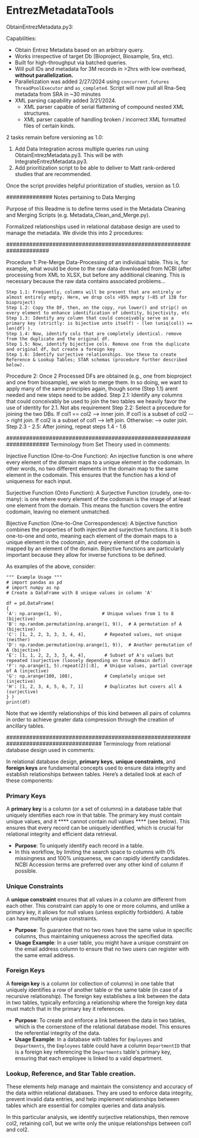 # EntrezMetadataTools

ObtainEntrezMetadata.py3:

Capabilities:
- Obtain Entrez Metadata based on an arbitrary query. 
- Works irrespective of target Db (Bioproject, Biosample, Sra, etc).
- Built for high-throughput via batched queries. 
- Will pull IDs and metadata for 3M records in >2hrs with low overhead, **without parallelization.**
- Parallelization was added 2/27/2024 using `concurrent.futures`  `ThreadPoolExecutor` and `as_completed`. Script will now pull all Rna-Seq metadata from SRA in ~30 minutes
- XML parsing capability added 3/21/2024.
    - XML parser capable of serial flattening of compound nested XML structures.
    - XML parser capable of handling broken / incorrect XML formatted files of certain kinds.

2 tasks remain before versioning as 1.0:
1. Add Data Integration across multiple queries run using ObtainEntrezMetadata.py3. This will be with IntegrateEntrezMetadata.py3.
2. Add prioritization script to be able to deliver to Matt rank-ordered studies that are recommended.

Once the script provides helpful prioritization of studies, version as 1.0.

############## Notes pertaining to Data Merging 


Purpose of this Readme is to define terms used in the Metadata Cleaning and Merging Scripts (e.g. Metadata_Clean_and_Merge.py).

Formalized relationships used in relational database design are used to manage the metadata. We divide this into 2 procedures:

#####################################################################

Procedure 1: Pre-Merge Data-Processing of an individual table. This is, for example, what would be done to the raw data downloaded from NCBI (after
	processing from XML to XLSX, but before any additional cleaning. This is necessary because the raw data contains associated problems...

	Step 1.1: Frequently, columns will be present that are entirely or almost entirely empty. Here, we drop cols >95% empty (~85 of 138 for bioproject)
	Step 1.2: Copy the DF, then, on the copy, run lower() and strip() on every element to enhance identification of identity, bijectivity, etc
	Step 1.3: Identify any column that could conceivably serve as a primary key (strictly: is bijective unto itself) - (len (uniq(col)) == len(df) ).
	Step 1.4: Now, identify cols that are completely identical. remove from the duplicate and the original df.
	Step 1.5: Now, identify bijective cols. Remove one from the duplicate and original df, but create a foreign key
	Step 1.6: Identify surjective relationships. Use these to create Reference & Lookup Tables; STAR schemas (procedure further described below).

Procedure 2: Once 2 Processed DFs are obtained (e.g., one from bioproject and one from biosample), we wish to merge them. In so doing, we want to
apply many of the same principles again, though some (Step 1.1) arent needed and new steps need to be added. 
	Step 2.1: Identify any columns that could conceivably be used to join the two tables we heavily favor the use of identity for 2.1. Not abs requirement
	Step 2.2: Select a procedure for joining the two DBs. 
		If col1 == col2 			--> inner join.
		If col1 is a subset of col2 --> right join.
		If col2 is a subset of col1 -->  left join.
		Otherwise:					--> outer join.
	Step 2.3 - 2.5: After joining, repeat steps 1.4 - 1.6

#####################################################################
Terminology from Set Theory used in comments:

Injective Function (One-to-One Function): An injective function is one where every element of the domain maps to a unique element in the codomain. In other words, no two different elements in the domain map to the same element in the codomain. This ensures that the function has a kind of uniqueness for each input.

Surjective Function (Onto Function): A Surjective Function (crudely, one-to-many): is one where every element of the codomain is the image of at least one element from the domain. This means the function covers the entire codomain, leaving no element unmatched.

Bijective Function (One-to-One Correspondence): A bijective function combines the properties of both injective and surjective functions. It is both one-to-one and onto, meaning each element of the domain maps to a unique element in the codomain, and every element of the codomain is mapped by an element of the domain. Bijective functions are particularly important because they allow for inverse functions to be defined.

As examples of the above, consider:

    """ Example Usage """
    # import pandas as pd
    # import numpy as np
    # Create a DataFrame with 8 unique values in column 'A'
    
    df = pd.DataFrame(
    {
    'A': np.arange(1, 9),               # Unique values from 1 to 8 (bijective)
    'B': np.random.permutation(np.arange(1, 9)),  # A permutation of A (bijective)
    'C': [1, 2, 2, 3, 3, 3, 4, 4],       # Repeated values, not unique (neither)
    'D': np.random.permutation(np.arange(1, 9)),  # Another permutation of A (bijective)
    'E': [1, 1, 2, 2, 3, 3, 4, 4],       # Subset of A's values but repeated (surjective (loosely depending on true domain def))
    'F': np.arange(1, 5).repeat(2)[:8],  # Unique values, partial coverage of A (injective)
    'G': np.arange(100, 108),            # Completely unique set (injective)
    'H': [1, 2, 3, 4, 5, 6, 7, 1]        # Duplicates but covers all A (surjective)
    } )
    print(df)

Note that we identify relationships of this kind between all pairs of columns in order to achieve greater data compression through the creation of ancillary tables.

#####################################################################################
Terminology from relational database design used in comments:

In relational database design, **primary keys**, **unique constraints**, and **foreign keys** are fundamental concepts used to ensure data integrity and establish relationships between tables. Here’s a detailed look at each of these components:

### Primary Keys
A **primary key** is a column (or a set of columns) in a database table that uniquely identifies each row in that table. The primary key must contain unique values, and it **** cannot contain null values **** (see below). This ensures that every record can be uniquely identified, which is crucial for relational integrity and efficient data retrieval.
- **Purpose**: To uniquely identify each record in a table.
- In this workflow, by limiting the search space to columns with 0% missingness and 100% uniqueness, we can rapidly identify candidates. NCBI Accession terms are preferred over any other kind of column if possible.

### Unique Constraints
A **unique constraint** ensures that all values in a column are different from each other. This constraint can apply to one or more columns, and unlike a primary key, it allows for null values (unless explicitly forbidden). A table can have multiple unique constraints.
- **Purpose**: To guarantee that no two rows have the same value in specific columns, thus maintaining uniqueness across the specified data.
- **Usage Example**: In a user table, you might have a unique constraint on the email address column to ensure that no two users can register with the same email address.

### Foreign Keys
A **foreign key** is a column (or collection of columns) in one table that uniquely identifies a row of another table or the same table (in case of a recursive relationship). The foreign key establishes a link between the data in two tables, typically enforcing a relationship where the foreign key data must match that in the primary key it references.
- **Purpose**: To create and enforce a link between the data in two tables, which is the cornerstone of the relational database model. This ensures the referential integrity of the data.
- **Usage Example**: In a database with tables for `Employees` and `Departments`, the `Employees` table could have a column `DepartmentID` that is a foreign key referencing the `Departments` table's primary key, ensuring that each employee is linked to a valid department.

### Lookup, Reference, and Star Table creation.
These elements help manage and maintain the consistency and accuracy of the data within relational databases. They are used to enforce data integrity, prevent invalid data entries, and help implement relationships between tables which are essential for complex queries and data analysis.

In this particular analysis, we identify surjective relationships, then remove col2, retaining col1, but we write only the unique relationships between col1 and col2.





